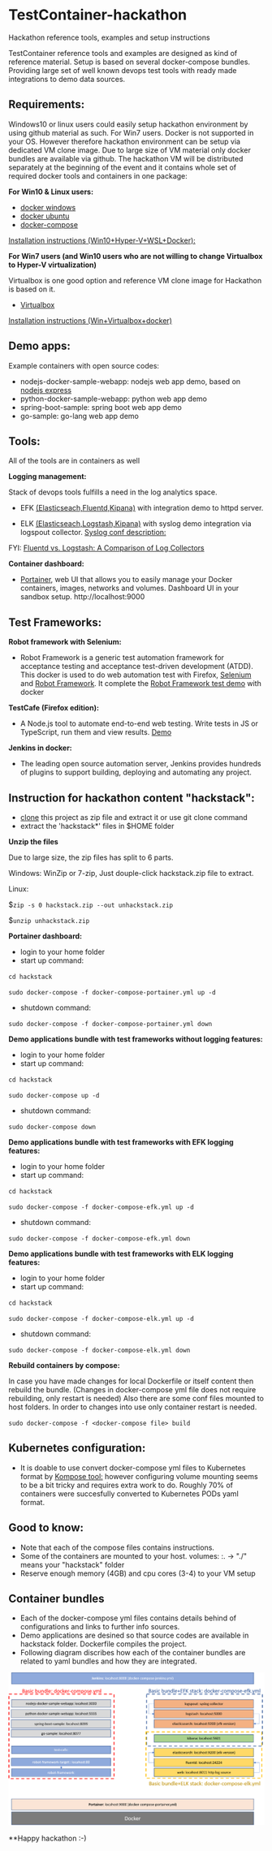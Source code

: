 # TestContainer-hackathon
Hackathon reference tools, examples and setup instructions

TestContainer reference tools and examples are designed as kind of reference material. Setup is based on several docker-compose bundles. Providing large set of well known devops test tools with ready made integrations to demo data sources. 

## Requirements:

Windows10 or linux users could easily setup hackathon environment by using github material as such. For Win7 users. Docker is not supported in your OS. However therefore hackathon environment can be setup via dedicated VM clone image. Due to large size of VM material only docker bundles are available via github. The hackathon VM will be distributed separately at the beginning of the event and it contains whole set of required docker tools and containers in one package:

**For Win10 & Linux users:**

- [docker windows](https://docs.docker.com/docker-for-windows/)
- [docker ubuntu](https://docs.docker.com/install/linux/docker-ce/ubuntu/)
- [docker-compose](https://docs.docker.com/compose/)

[Installation instructions (Win10+Hyper-V+WSL+Docker):](https://github.com/TampereTC/TestContainer-hackathon/blob/master/Instructions-WSL-Docker-HyperV.md) 

**For Win7 users (and Win10 users who are not willing to change Virtualbox to Hyper-V virtualization)**

Virtualbox is one good option and reference VM clone image for Hackathon is based on it.

- [Virtualbox](https://www.virtualbox.org/wiki/Downloads)

[Installation instructions (Win+Virtualbox+docker)](https://github.com/TampereTC/TestContainer-hackathon/blob/master/Instructions%20for%20VM%20clone%20image.md)


## Demo apps:

Example containers with open source codes: 
- nodejs-docker-sample-webapp: nodejs web app demo, based on [nodejs express](https://expressjs.com/) 
- python-docker-sample-webapp: python web app demo
- spring-boot-sample: spring boot web app demo
- go-sample: go-lang web app demo   




## Tools:

All of the tools are in containers as well 

**Logging management:**

Stack of devops tools fulfills a need in the log analytics space.

- EFK [(Elasticseach,Fluentd,Kipana)](https://docs.fluentd.org/v0.12/articles/docker-logging-efk-compose) with integration demo to httpd server. 

- ELK [(Elasticseach,Logstash,Kipana)](https://logz.io/learn/complete-guide-elk-stack/) with syslog demo integration via logspout collector. [Syslog conf description:](https://jujucharms.com/u/lazypower/logspout/)

FYI: [Fluentd vs. Logstash: A Comparison of Log Collectors](https://logz.io/blog/fluentd-logstash/)

**Container dashboard:**
- [Portainer](https://portainer.readthedocs.io/en/stable/), web UI that allows you to easily manage your Docker containers, images, networks and volumes. Dashboard UI in your sandbox setup. http://localhost:9000




## Test Frameworks:

**Robot framework with Selenium:**
- Robot Framework is a generic test automation framework for acceptance testing and acceptance test-driven development (ATDD). This docker is used to do web automation test with Firefox, [Selenium](http://www.seleniumhq.org/) and [Robot Framework](http://robotframework.org/). It complete the [Robot Framework test demo](https://bitbucket.org/robotframework/webdemo) with docker

**TestCafe (Firefox edition):**
- A Node.js tool to automate end-to-end web testing. Write tests in JS or TypeScript, run them and view results. [Demo]( http://devexpress.github.io/testcafe/documentation/using-testcafe/using-testcafe-docker-image)

**Jenkins in docker:**
- The leading open source automation server, Jenkins provides hundreds of plugins to support building, deploying and automating any project. 



## Instruction for hackathon content "hackstack":

- [clone](https://github.com/TampereTC/TestContainer-hackathon/archive/master.zip) this project as zip file and extract it or use git clone command
- extract the 'hackstack*' files in $HOME folder

**Unzip the files**

Due to large size, the zip files has split to 6 parts.

Windows: WinZip or 7-zip, Just douple-click hackstack.zip file to extract.

Linux:

$`zip -s 0 hackstack.zip --out unhackstack.zip`

$`unzip unhackstack.zip`


**Portainer dashboard:**
- login to your home folder
- start up command:

`cd hackstack`

`sudo docker-compose -f docker-compose-portainer.yml up -d`

- shutdown command:

`sudo docker-compose -f docker-compose-portainer.yml down`

**Demo applications bundle with test frameworks without logging features:**
- login to your home folder
- start up command:

`cd hackstack`

`sudo docker-compose up -d`

- shutdown command:

`sudo docker-compose down`

**Demo applications bundle with test frameworks with EFK logging features:**
- login to your home folder
- start up command:

`cd hackstack`

`sudo docker-compose -f docker-compose-efk.yml up -d`

- shutdown command:

`sudo docker-compose -f docker-compose-efk.yml down`

**Demo applications bundle with test frameworks with ELK logging features:**
- login to your home folder
- start up command:

`cd hackstack`

`sudo docker-compose -f docker-compose-elk.yml up -d`

- shutdown command:

`sudo docker-compose -f docker-compose-elk.yml down`

**Rebuild containers by compose:**

In case you have made changes for local Dockerfile or itself content then rebuild the bundle.
(Changes in docker-compose yml file does not require rebuilding, only restart is needed)
Also there are some conf files mounted to host folders. In order to changes into use only container restart is needed. 

`sudo docker-compose -f <docker-compose file> build`
  
  
  
## Kubernetes configuration:
- It is doable to use convert docker-compose yml files to Kubernetes format by [Kompose tool:](http://kompose.io/) however configuring volume mounting seems to be a bit tricky and requires extra work to do. Roughly 70% of containers were succesfully converted to Kubernetes PODs yaml format.



## Good to know:
- Note that each of the compose files contains instructions.
- Some of the containers are mounted to your host. 
volumes: <host>:<container>. ->  "./<path>" means your "hackstack" folder 
- Reserve enough memory (4GB) and cpu cores (3-4) to your VM setup
  
## Container bundles

- Each of the docker-compose yml files contains details behind of configurations and links to further info sources.
- Demo applications are desined so that source codes are available in hackstack folder. Dockerfile compiles the project.
- Following diagram discribes how each of the container bundles are related to yaml bundles and how they are integrated.

![Container-bundle](https://github.com/TampereTC/TestContainer-hackathon/blob/master/Container-bundle.png)

**Happy hackathon :-)
